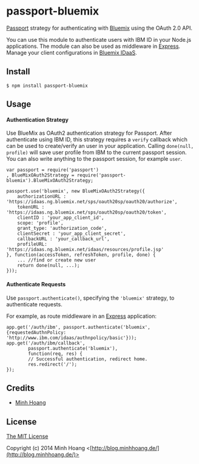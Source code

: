 # passport-bluemix

[Passport](http://passportjs.org/) strategy for authenticating with [Bluemix](https://ng.bluemix.net/)
using the OAuth 2.0 API.

You can use this module to authenticate users with IBM ID in your Node.js applications.
The module can also be used as middleware in [Express](http://expressjs.com/).
Manage your client configurations in [Bluemix IDaaS](https://idaas.ng.bluemix.net/idaas/index.jsp).

## Install

    $ npm install passport-bluemix

## Usage

#### Authentication Strategy

Use BlueMix as OAuth2 authentication strategy for Passport. After authenticate using IBM ID,
this strategy requires a `verify` callback which can be used to create/verify an user in your
application. Calling `done(null, profile)` will save user profile from IBM to the current passport session.
You can also write anything to the passport session, for example `user`.

	var passport = require('passport')
	, BlueMixOAuth2Strategy = require('passport-bluemix').BlueMixOAuth2Strategy;

	passport.use('bluemix', new BlueMixOAuth2Strategy({
		authorizationURL : 'https://idaas.ng.bluemix.net/sps/oauth20sp/oauth20/authorize',
		tokenURL : 'https://idaas.ng.bluemix.net/sps/oauth20sp/oauth20/token',
		clientID : 'your_app_client_id',
		scope: 'profile',
		grant_type: 'authorization_code',
		clientSecret : 'your_app_client_secret',
		callbackURL : 'your_callback_url',
		profileURL: 'https://idaas.ng.bluemix.net/idaas/resources/profile.jsp'
	}, function(accessToken, refreshToken, profile, done) {
		... //find or create new user
		return done(null, ...);
	}));

#### Authenticate Requests

Use `passport.authenticate()`, specifying the `'bluemix'` strategy, to
authenticate requests.

For example, as route middleware in an [Express](http://expressjs.com/)
application:

	app.get('/auth/ibm', passport.authenticate('bluemix', {requestedAuthnPolicy: 'http://www.ibm.com/idaas/authnpolicy/basic'}));
	app.get('/auth/ibm/callback', 
			passport.authenticate('bluemix'),
			function(req, res) {
			// Successful authentication, redirect home.
        	res.redirect('/');
	});
	
## Credits

  - [Minh Hoang](https://github.com/m1nhhoang)

## License

[The MIT License](http://opensource.org/licenses/MIT)

Copyright (c) 2014 Minh Hoang <[http://blog.minhhoang.de/](http://blog.minhhoang.de/)>